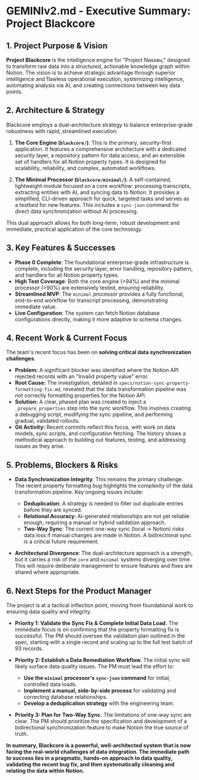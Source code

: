 # GEMINIv2.md - Executive Summary: Project Blackcore

## 1. Project Purpose & Vision

**Project Blackcore** is the intelligence engine for "Project Nassau," designed to transform raw data into a structured, actionable knowledge graph within Notion. The vision is to achieve strategic advantage through superior intelligence and flawless operational execution, systemizing intelligence, automating analysis via AI, and creating connections between key data points.

## 2. Architecture & Strategy

Blackcore employs a dual-architecture strategy to balance enterprise-grade robustness with rapid, streamlined execution:

1.  **The Core Engine (`blackcore/`)**: This is the primary, security-first application. It features a comprehensive architecture with a dedicated security layer, a repository pattern for data access, and an extensible set of handlers for all Notion property types. It is designed for scalability, reliability, and complex, automated workflows.

2.  **The Minimal Processor (`blackcore/minimal/`)**: A self-contained, lightweight module focused on a core workflow: processing transcripts, extracting entities with AI, and syncing data to Notion. It provides a simplified, CLI-driven approach for quick, targeted tasks and serves as a testbed for new features. This includes a `sync-json` command for direct data synchronization without AI processing.

This dual approach allows for both long-term, robust development and immediate, practical application of the core technology.

## 3. Key Features & Successes

- **Phase 0 Complete**: The foundational enterprise-grade infrastructure is complete, including the security layer, error handling, repository pattern, and handlers for all Notion property types.
- **High Test Coverage**: Both the core engine (>94%) and the minimal processor (>90%) are extensively tested, ensuring reliability.
- **Streamlined MVP**: The `minimal` processor provides a fully functional, end-to-end workflow for transcript processing, demonstrating immediate value.
- **Live Configuration**: The system can fetch Notion database configurations directly, making it more adaptive to schema changes.

## 4. Recent Work & Current Focus

The team's recent focus has been on **solving critical data synchronization challenges**.

- **Problem:** A significant blocker was identified where the Notion API rejected records with an "Invalid property value" error.
- **Root Cause:** The investigation, detailed in `specs/notion-sync-property-formatting-fix.md`, revealed that the data transformation pipeline was not correctly formatting properties for the Notion API.
- **Solution:** A clear, phased plan was created to inject a `_prepare_properties` step into the sync workflow. This involves creating a debugging script, modifying the sync pipeline, and performing gradual, validated rollouts.
- **Git Activity:** Recent commits reflect this focus, with work on data models, sync scripts, and configuration fetching. The history shows a methodical approach to building out features, testing, and addressing issues as they arise.

## 5. Problems, Blockers & Risks

- **Data Synchronization Integrity**: This remains the primary challenge. The recent property formatting bug highlights the complexity of the data transformation pipeline. Key ongoing issues include:
    - **Deduplication**: A strategy is needed to filter out duplicate entries before they are synced.
    - **Relational Accuracy**: AI-generated relationships are not yet reliable enough, requiring a manual or hybrid validation approach.
    - **Two-Way Sync**: The current one-way sync (local -> Notion) risks data loss if manual changes are made in Notion. A bidirectional sync is a critical future requirement.

- **Architectural Divergence**: The dual-architecture approach is a strength, but it carries a risk of the `core` and `minimal` systems diverging over time. This will require deliberate management to ensure features and fixes are shared where appropriate.

## 6. Next Steps for the Product Manager

The project is at a tactical inflection point, moving from foundational work to ensuring data quality and integrity.

- **Priority 1: Validate the Sync Fix & Complete Initial Data Load.** The immediate focus is on confirming that the property formatting fix is successful. The PM should oversee the validation plan outlined in the spec, starting with a single record and scaling up to the full test batch of 93 records.

- **Priority 2: Establish a Data Remediation Workflow.** The initial sync will likely surface data quality issues. The PM must lead the effort to:
    - **Use the `minimal` processor's `sync-json` command** for initial, controlled data loads.
    - **Implement a manual, side-by-side process** for validating and correcting database relationships.
    - **Develop a deduplication strategy** with the engineering team.

- **Priority 3: Plan for Two-Way Sync.** The limitations of one-way sync are clear. The PM should prioritize the specification and development of a bidirectional synchronization feature to make Notion the true source of truth.

**In summary, Blackcore is a powerful, well-architected system that is now facing the real-world challenges of data integration. The immediate path to success lies in a pragmatic, hands-on approach to data quality, validating the recent bug fix, and then systematically cleaning and relating the data within Notion.**
